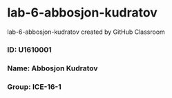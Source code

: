 # lab-6-abbosjon-kudratov
lab-6-abbosjon-kudratov created by GitHub Classroom

### ID: U1610001  
### Name: Abbosjon Kudratov
### Group: ICE-16-1
